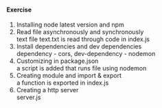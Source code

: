 #### Exercise   

1. Installing node latest version and npm  
2. Read file asynchronously and synchronously  
   text file text.txt is read through code in index.js
3. Install dependencies and dev dependencies  
   dependency - cors, dev-dependency - nodemon
4. Customizing in package.json  
   a script is added that runs file using nodemon
5. Creating module and import & export  
   a function is exported in index.js
6. Creating a http server  
   server.js
